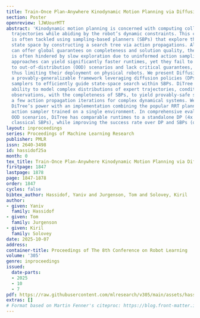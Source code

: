 ```yaml
---
title: Train-Once Plan-Anywhere Kinodynamic Motion Planning via Diffusion Trees
section: Poster
openreview: lJWUourMTT
abstract: 'Kinodynamic motion planning is concerned with computing collision-free
  trajectories while abiding by the robot’s dynamic constraints. This critical problem
  is often tackled using sampling-based planners (SBPs) that explore the robot’s high-dimensional
  state space by constructing a search tree via action propagations. Although SBPs
  can offer global guarantees on completeness and solution quality, their performance
  is often hindered by slow exploration due to uninformed action sampling. Learning-based
  approaches can yield significantly faster runtimes, yet they fail to generalize
  to out-of-distribution (OOD) scenarios and lack critical guarantees, e.g., safety,
  thus limiting their deployment on physical robots. We present Diffusion Tree (DiTree):
  a provably-generalizable framework leveraging diffusion policies (DPs) as informed
  samplers to efficiently guide state-space search within SBPs. DiTree  combines DP’s
  ability to model complex distributions of expert trajectories, conditioned on local
  observations, with the completeness of SBPs, to yield provably-safe solutions within
  a few action propagation iterations for complex dynamical systems. We demonstrate
  DiTree’s power with an implementation combining the popular RRT planner with a DP
  action sampler trained on a single environment. In comprehensive evaluations on
  OOD scenarios, DiTree has comparable runtimes to a standalone DP (4x faster than
  classical SBPs), while improving the success rate over DP and SBPs (on average).'
layout: inproceedings
series: Proceedings of Machine Learning Research
publisher: PMLR
issn: 2640-3498
id: hassidof25a
month: 0
tex_title: Train-Once Plan-Anywhere Kinodynamic Motion Planning via Diffusion Trees
firstpage: 1847
lastpage: 1878
page: 1847-1878
order: 1847
cycles: false
bibtex_author: Hassidof, Yaniv and Jurgenson, Tom and Solovey, Kiril
author:
- given: Yaniv
  family: Hassidof
- given: Tom
  family: Jurgenson
- given: Kiril
  family: Solovey
date: 2025-10-07
address:
container-title: Proceedings of The 8th Conference on Robot Learning
volume: '305'
genre: inproceedings
issued:
  date-parts:
  - 2025
  - 10
  - 7
pdf: https://raw.githubusercontent.com/mlresearch/v305/main/assets/hassidof25a/hassidof25a.pdf
extras: []
# Format based on Martin Fenner's citeproc: https://blog.front-matter.io/posts/citeproc-yaml-for-bibliographies/
---
```

